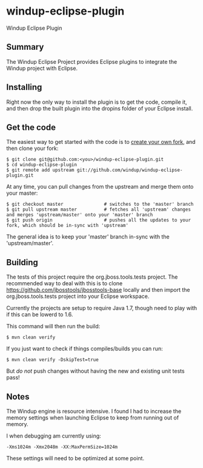 windup-eclipse-plugin
=====================

Windup Eclipse Plugin

## Summary

The Windup Eclipse Project provides Eclipse plugins to integrate the Windup project with Eclipse.

## Installing

Right now the only way to install the plugin is to get the code, compile it, and then drop the built plugin into the dropins folder of your Eclipse install.

## Get the code

The easiest way to get started with the code is to [create your own fork](http://help.github.com/forking/), 
and then clone your fork:

    $ git clone git@github.com:<you>/windup-eclipse-plugin.git
    $ cd windup-eclipse-plugin
    $ git remote add upstream git://github.com/windup/windup-eclipse-plugin.git
	
At any time, you can pull changes from the upstream and merge them onto your master:

    $ git checkout master               # switches to the 'master' branch
    $ git pull upstream master          # fetches all 'upstream' changes and merges 'upstream/master' onto your 'master' branch
    $ git push origin                   # pushes all the updates to your fork, which should be in-sync with 'upstream'

The general idea is to keep your 'master' branch in-sync with the
'upstream/master'.

## Building

The tests of this project require the org.jboss.tools.tests project. The recommended way to deal with this is
to clone https://github.com/jbosstools/jbosstools-base locally and then import the org.jboss.tools.tests project into your Eclipse workspace.

Currently the projects are setup to require Java 1.7, though need to play with if this can be lowerd to 1.6.

This command will then run the build:

    $ mvn clean verify

If you just want to check if things compiles/builds you can run:

    $ mvn clean verify -DskipTest=true

But *do not* push changes without having the new and existing unit tests pass!

## Notes
The Windup engine is resource intensive.  I found I had to increase the memory settings when
launching Eclipse to keep from running out of memory.

I when debugging am currently using:

    -Xms1024m -Xmx2048m -XX:MaxPermSize=1024m

These settings will need to be optimized at some point.
